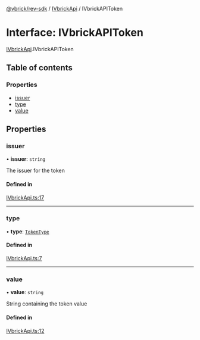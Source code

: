 [@vbrick/rev-sdk](../README.md) / [IVbrickApi](../modules/IVbrickApi.md) / IVbrickAPIToken

# Interface: IVbrickAPIToken

[IVbrickApi](../modules/IVbrickApi.md).IVbrickAPIToken

## Table of contents

### Properties

- [issuer](IVbrickApi.IVbrickAPIToken.md#issuer)
- [type](IVbrickApi.IVbrickAPIToken.md#type)
- [value](IVbrickApi.IVbrickAPIToken.md#value)

## Properties

### issuer

• **issuer**: `string`

The issuer for the token

#### Defined in

[IVbrickApi.ts:17](https://github.com/vbrick/rev-sdk-js/blob/d1cd6e7/src/IVbrickApi.ts#L17)

___

### type

• **type**: [`TokenType`](../enums/IVbrickApi.TokenType.md)

#### Defined in

[IVbrickApi.ts:7](https://github.com/vbrick/rev-sdk-js/blob/d1cd6e7/src/IVbrickApi.ts#L7)

___

### value

• **value**: `string`

String containing the token value

#### Defined in

[IVbrickApi.ts:12](https://github.com/vbrick/rev-sdk-js/blob/d1cd6e7/src/IVbrickApi.ts#L12)
